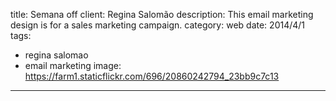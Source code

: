 title: Semana off
client: Regina Salomão
description: This email marketing design is for a sales marketing campaign.
category: web
date: 2014/4/1
tags: 
- regina salomao
- email marketing
image: https://farm1.staticflickr.com/696/20860242794_23bb9c7c13
---
